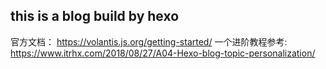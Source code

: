 ## this is a blog build by hexo
官方文档： https://volantis.js.org/getting-started/
一个进阶教程参考: https://www.itrhx.com/2018/08/27/A04-Hexo-blog-topic-personalization/